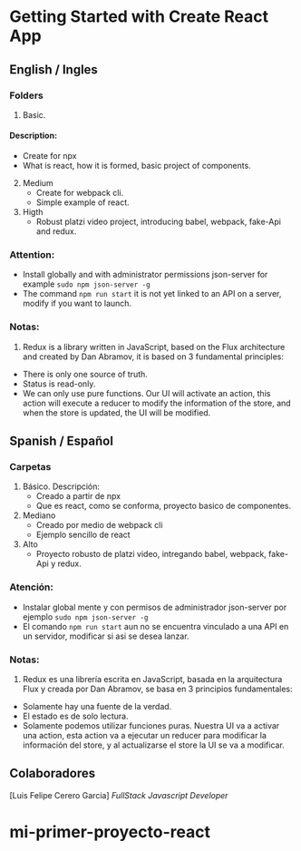 # Getting Started with Create React App

## English / Ingles

### Folders
1. Basic.
#### Description: 
   * Create for npx
   * What is react, how it is formed, basic project of components.
2. Medium
    * Create for webpack cli.
    * Simple example of react.
3. Higth
    * Robust platzi video project, introducing babel, webpack, fake-Api and redux.

### Attention:
 * Install globally and with administrator permissions json-server for example `sudo npm json-server -g`
 * The command `npm run start` it is not yet linked to an API on a server, modify if you want to launch.
### Notas:
 1. Redux is a library written in JavaScript, based on the Flux architecture and created by Dan Abramov, it is based on 3 fundamental principles:
   * There is only one source of truth.
   * Status is read-only.
   * We can only use pure functions.
   Our UI will activate an action, this action will execute a reducer to modify the information of the store, and when the store is updated, the UI will be modified.

## Spanish / Español

### Carpetas
1. Básico.
   Descripción: 
   * Creado a partir de npx
   * Que es react, como se conforma, proyecto basico de componentes.
2. Mediano
   * Creado por medio de webpack cli
   * Ejemplo sencillo de react
3. Alto
   * Proyecto robusto de platzi video, intregando babel, webpack, fake-Api y redux.

### Atención:
 * Instalar global mente y con permisos de administrador json-server por ejemplo `sudo npm json-server -g`
 * El comando `npm run start` aun no se encuentra vinculado a una API en un servidor, modificar si asi se desea lanzar.

### Notas:
 1. Redux es una librería escrita en JavaScript, basada en la arquitectura Flux y creada por Dan Abramov, se basa en 3 principios fundamentales:
   * Solamente hay una fuente de la verdad.
   * El estado es de solo lectura.
   * Solamente podemos utilizar funciones puras.
   Nuestra UI va a activar una action, esta action va a ejecutar un reducer para modificar la información del store, y al actualizarse el store la UI se va a modificar.

## Colaboradores

[Luis Felipe Cerero Garcia] *FullStack Javascript Developer*


# mi-primer-proyecto-react
